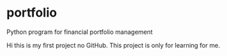 # portfolio
Python program for financial portfolio management

Hi this is my first project no GitHub. 
This project is only for learning for me.

